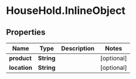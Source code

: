 # HouseHold.InlineObject

## Properties

Name | Type | Description | Notes
------------ | ------------- | ------------- | -------------
**product** | **String** |  | [optional] 
**location** | **String** |  | [optional] 


